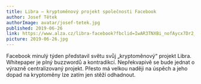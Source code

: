 ```yaml
---
title: Libra – kryptoměnový projekt společnosti Facebook
author: Josef Tětek
authorImage: avatar/josef-tetek.jpg
published: 2019-06-26
link: https://www.alza.cz/libra-facebook?fbclid=IwAR3TNXBi_nofAycx7Dr2_QcmjcslyNhxAzumGReskgfYHJOPAR7cKjPw6OQ
picture: 2019-06-26.jpg
---
```


Facebook minulý týden představil světu svůj „kryptoměnový“ projekt Libra. Whitepaper je plný buzzwordů a kontradikcí. Nepřekvapivě se bude jednat o výrazně centralizovaný projekt. Přesto má velkou naději na úspěch a jeho dopad na kryptoměny lze zatím jen stěží odhadnout.
